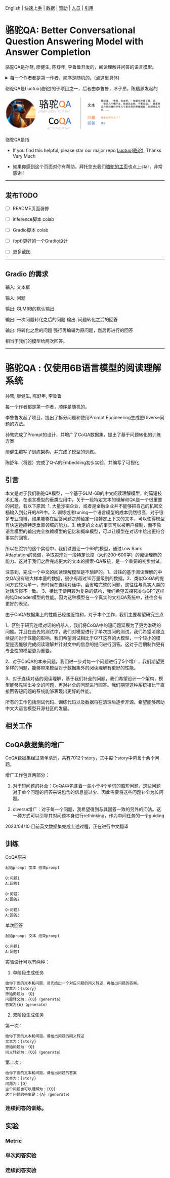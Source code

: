 <a name="BigTitle"></a>


English | [快速上手](#quickstart) | [数据](#data) | [赞助](#sponsorship) | [人员](#contributor) | [引用](#cite) 

# 骆驼QA: Better Conversational Question Answering Model with Answer Completion

骆驼QA是孙骜, 廖健生, 陈舒年, 李鲁鲁开发的，阅读理解并问答的语言模型。


<details>
  <summary> 每一个作者都是第一作者，顺序是随机的。(点这里具体)</summary>

李鲁鲁发起了项目，提出了拆分问题和使用Prompt Engineering生成更Diverse问题的方法。

孙骜完成了Prompt的设计，并增广了CoQA数据集，提出了基于问题转化的训练方案

廖健生编写了训练架构，并完成了模型的训练。

陈舒年（将要）完成了Q-A的Embedding初步实验，并编写了可视化

</details>

骆驼QA是Luotuo(骆驼)的子项目之一，后者由李鲁鲁，冷子昂，陈启源发起的

<p align="center">
    <img src="image/projBar.png">
</p>

骆驼QA是指


+ If you find this helpful, please star our major repo [Luotuo(骆驼)](https://github.com/LC1332/Luotuo-Chinese-LLM), Thanks Very Much

+ 如果你感到这个页面对你有帮助，拜托您去我们[骆驼的主页](https://github.com/LC1332/Luotuo-Chinese-LLM)也点上star，非常感谢！

---



## 发布TODO

- [ ] README页面装修
- [ ] inference脚本 colab
- [ ] Gradio脚本 colab
- [ ] (opt)更好的一个Gradio设计
- [ ] 更多截图





---

## Gradio 的需求

输入: 文本框

输入: 问题

输出: GLM6B的默认输出

输出: 一次问题转化之后的问题
输出: 问题转化之后的回答

输出: 将转化之后的问题 强行再编辑为原问题，然后再进行的回答

相当于我们的模型给两次回答。


---




# 骆驼QA : 仅使用6B语言模型的阅读理解系统

孙骜, 廖健生, 陈舒年, 李鲁鲁

每一个作者都是第一作者，顺序是随机的。

李鲁鲁发起了项目，提出了拆分问题和使用Prompt Engineering生成更Diverse问题的方法。

孙骜完成了Prompt的设计，并增广了CoQA数据集，提出了基于问题转化的训练方案

廖健生编写了训练架构，并完成了模型的训练。

陈舒年（将要）完成了Q-A的Embedding初步实验，并编写了可视化

## 引言

本文是对于我们骆驼QA模型，一个基于GLM-6B的中文阅读理解模型，的简短技术汇报。在语言模型的垂类应用中，关于一段特定文本的理解和QA是一个很重要的问题，有以下原因: 1. 大量涉密企业、或者是金融企业并不能够把自己的机密文档输入到公开的API中。2. 训练或者tuning一个语言模型的成本仍然很高，对于很多专业领域，如果能够在回答问题之前给定一段特定上下文的文本，可以使得模型有快速适应特定垂直领域的能力。3. 给定的文本的事实可以被用户控制，而不像语言模型的输出完全依赖模型的记忆和概率模型，可以让模型在对话中给出更符合事实的回答。

所以在驼铃的这个实验中，我们试图让一个6B的模型，通过Low Rank Adaptation的微调，争取实现对一段特定长度（大约200-600字）的阅读理解的能力。这对于我们之后完成更大的文本的搜索-QA系统，是一个重要的初步尝试。

注意到，完成一个中文的阅读理解模型是不琐碎的。1、过往的基于阅读理解的中文QA没有较大样本量的数据，很少有超过10万量级别的数据。2、类似CoQA的提问方式较为单一，有时候在连续对话中，会省略完整的问题，这往往与真实人类的对话习惯不一致。 3、相比于使用较为复杂的结构，我们希望去探究类似GPT这样的纯Decoder模型的性能。因为这种模型在一个真实的文档QA系统中，往往会有更好的表现。

由于CoQA数据集上的性能已经接近饱和，对于本个工作，我们主要希望研究三点 

1、区别于研究连续对话的机器人，我们将CoQA中的短问题延展为了更为准确的问题。并且在首先的测试中，我们对模型进行了单次提问的测试，我们希望消除连续提问对于性能的影响。我们希望测试相比于GPT这样的大模型，一个较小的模型是否能够完成阅读理解并针对文中的信息的提问进行回答。这对于后期制作更有专业性的模型更为重要。

2、对于CoQA的本来问题，我们进一步对每一个问题进行了5个增广，我们期望更多样的问题，能够带来模型对于数据集外的阅读理解有更好的性能。

3、对于连续对话的阅读理解，基于我们补全的问题，我们希望设计一个架构，模型能够先输出补全的问题，再对补全的问题进行回答。我们期望这种系统相比于直接回答短问题的系统能够表现出更好的性能。

所有的工作包括测试代码、训练代码以及数据将在清理后逐步开源。希望能够帮助中文大语言模型开源社区的发展。

## 相关工作

## CoQA数据集的增广

CoQA数据集经过简单清洗，共有7012个story，其中每个story中包含十余个问题。

增广工作包含两部分：

1. 对于短问题的补全：CoQA中包含着一些小于4个单词的超短问题，这些问题对于单个问题的问答来说包含的信息量过少。因此需要将这些问题补全为长问题。

2. diverse增广：对于每一个问题，我希望得到与其回答一致的另外的问法。这一种方式可以引导其对问题本身进行rethinking，作为中间任务的一个guiding

2023/04/10
目前英文数据集完成上述过程，正在进行中文翻译

## 训练

CoQA原来

```
起始prompt 文本 结束prompt

Q:问题1
A:回答1

Q:问题2
A:回答2

Q:问题3
A:回答3
```

单次回答

```
起始prompt 文本 结束prompt

Q:问题1
A:回答1
```

实验设计可以有两种：

1. 单阶段生成任务 
```
给你下面的文本和问题，请先给出一个对应问题的同义转述，再给出问题的答案。
文本为：{story}
原始问题为：{Q}
问题转义为：{CQ}（generate）
答案为{A}（generate）
```

2. 双阶段生成任务

第一次：
```
给你下面的文本和问题，请给出问题的同义转述
文本为：{story}
原始问题为：{Q}
同义转述为：{CQ}（generate）
```

第二次：
```
给你下面的文本和问题，请给出问题的答案
文本为：{story}
问题为：{Q}
这个问题也可以理解为：{CQ}
这个问题的答案是：{A}（generate）
```

### 连续问答的训练。

## 实验

### Metric

### 单次问答实验

### 连续问答实验
